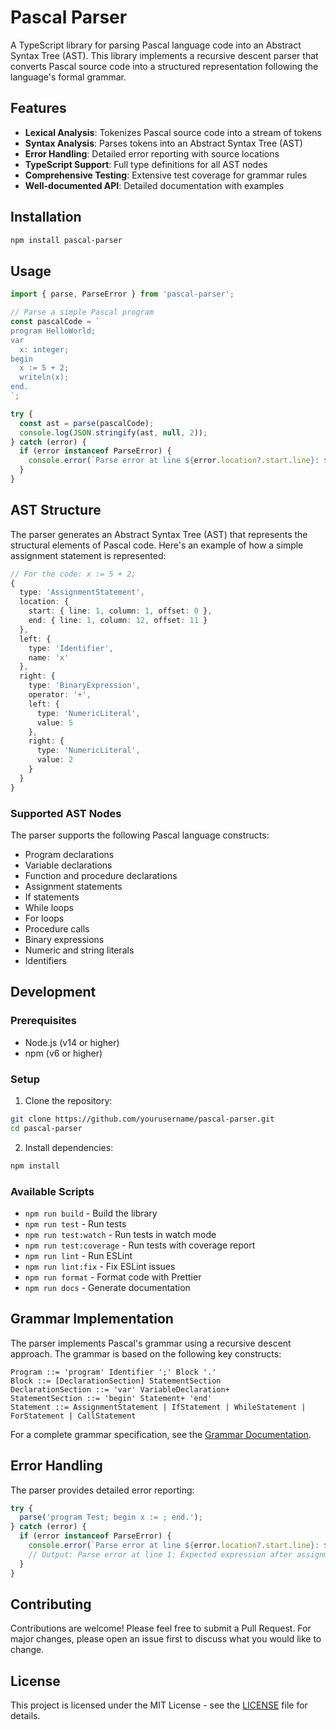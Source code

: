 # Pascal Parser

A TypeScript library for parsing Pascal language code into an Abstract Syntax Tree (AST). This library implements a recursive descent parser that converts Pascal source code into a structured representation following the language's formal grammar.

## Features

- **Lexical Analysis**: Tokenizes Pascal source code into a stream of tokens
- **Syntax Analysis**: Parses tokens into an Abstract Syntax Tree (AST)
- **Error Handling**: Detailed error reporting with source locations
- **TypeScript Support**: Full type definitions for all AST nodes
- **Comprehensive Testing**: Extensive test coverage for grammar rules
- **Well-documented API**: Detailed documentation with examples

## Installation

```bash
npm install pascal-parser
```

## Usage

```typescript
import { parse, ParseError } from 'pascal-parser';

// Parse a simple Pascal program
const pascalCode = `
program HelloWorld;
var
  x: integer;
begin
  x := 5 + 2;
  writeln(x);
end.
`;

try {
  const ast = parse(pascalCode);
  console.log(JSON.stringify(ast, null, 2));
} catch (error) {
  if (error instanceof ParseError) {
    console.error(`Parse error at line ${error.location?.start.line}: ${error.message}`);
  }
}
```

## AST Structure

The parser generates an Abstract Syntax Tree (AST) that represents the structural elements of Pascal code. Here's an example of how a simple assignment statement is represented:

```typescript
// For the code: x := 5 + 2;
{
  type: 'AssignmentStatement',
  location: {
    start: { line: 1, column: 1, offset: 0 },
    end: { line: 1, column: 12, offset: 11 }
  },
  left: {
    type: 'Identifier',
    name: 'x'
  },
  right: {
    type: 'BinaryExpression',
    operator: '+',
    left: {
      type: 'NumericLiteral',
      value: 5
    },
    right: {
      type: 'NumericLiteral',
      value: 2
    }
  }
}
```

### Supported AST Nodes

The parser supports the following Pascal language constructs:

- Program declarations
- Variable declarations
- Function and procedure declarations
- Assignment statements
- If statements
- While loops
- For loops
- Procedure calls
- Binary expressions
- Numeric and string literals
- Identifiers

## Development

### Prerequisites

- Node.js (v14 or higher)
- npm (v6 or higher)

### Setup

1. Clone the repository:
```bash
git clone https://github.com/yourusername/pascal-parser.git
cd pascal-parser
```

2. Install dependencies:
```bash
npm install
```

### Available Scripts

- `npm run build` - Build the library
- `npm run test` - Run tests
- `npm run test:watch` - Run tests in watch mode
- `npm run test:coverage` - Run tests with coverage report
- `npm run lint` - Run ESLint
- `npm run lint:fix` - Fix ESLint issues
- `npm run format` - Format code with Prettier
- `npm run docs` - Generate documentation

## Grammar Implementation

The parser implements Pascal's grammar using a recursive descent approach. The grammar is based on the following key constructs:

```
Program ::= 'program' Identifier ';' Block '.'
Block ::= [DeclarationSection] StatementSection
DeclarationSection ::= 'var' VariableDeclaration+
StatementSection ::= 'begin' Statement+ 'end'
Statement ::= AssignmentStatement | IfStatement | WhileStatement | ForStatement | CallStatement
```

For a complete grammar specification, see the [Grammar Documentation](docs/grammar.md).

## Error Handling

The parser provides detailed error reporting:

```typescript
try {
  parse('program Test; begin x := ; end.');
} catch (error) {
  if (error instanceof ParseError) {
    console.error(`Parse error at line ${error.location?.start.line}: ${error.message}`);
    // Output: Parse error at line 1: Expected expression after assignment operator
  }
}
```

## Contributing

Contributions are welcome! Please feel free to submit a Pull Request. For major changes, please open an issue first to discuss what you would like to change.

## License

This project is licensed under the MIT License - see the [LICENSE](LICENSE) file for details. 